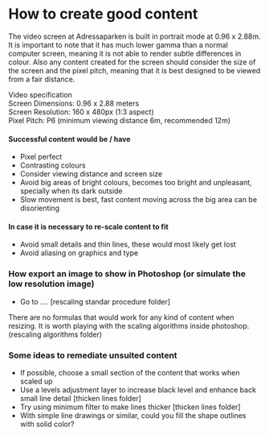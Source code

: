 # How to create good content

The video screen at Adressaparken is built in portrait mode at 0.96 x 2.88m. It is important to note that it has much lower gamma than a normal computer screen, meaning it is not able to render subtle differences in colour. Also any content created for the screen should consider the size of the screen and the pixel pitch, meaning that it is best designed to be viewed from a fair distance.

Video specification  
Screen Dimensions: 0.96 x 2.88 meters  
Screen Resolution: 160 x 480px \(1:3 aspect\)  
Pixel Pitch: P6 \(minimum viewing distance 6m, recommended 12m\)

#### Successful content would be / have

* Pixel perfect
* Contrasting colours
* Consider viewing distance and screen size
* Avoid big areas of bright colours, becomes too bright and unpleasant, specially when its dark outside
* Slow movement is best, fast content moving across the big area can be disorienting

#### In case it is necessary to re-scale content to fit

* Avoid small details and thin lines, these would most likely get lost
* Avoid aliasing on graphics and type

### How export an image to show in Photoshop \(or simulate the low resolution image\)

* Go to .... \[rescaling standar procedure folder\]

There are no formulas that would work for any kind of content when resizing. It is worth playing with the scaling algorithms inside photoshop. \(rescaling algorithms folder\)

### Some ideas to remediate unsuited content 

* If possible, choose a small section of the content that works when scaled up
* Use a levels adjustment layer to increase black level and enhance back small line detail  \[thicken lines folder\]
* Try using minimum filter to make lines thicker \[thicken lines folder\]
* With simple line drawings or similar, could you fill the shape outlines with solid color?


